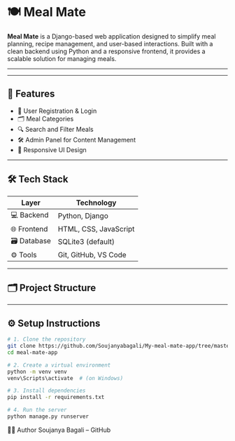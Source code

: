 # 🍽️ Meal Mate

**Meal Mate** is a Django-based web application designed to simplify meal planning, recipe management, and user-based interactions. Built with a clean backend using Python and a responsive frontend, it provides a scalable solution for managing meals.

---

---

## 📌 Features

- 🧾 User Registration & Login
- 🗂️ Meal Categories 
- 🔍 Search and Filter Meals
- 🛠️ Admin Panel for Content Management
- 📱 Responsive UI Design

---

## 🛠️ Tech Stack

| Layer       | Technology            |
|-------------|------------------------|
| 💻 Backend   | Python, Django         |
| 🌐 Frontend  | HTML, CSS, JavaScript |
| 🗃️ Database  | SQLite3 (default)     |
| ⚙️ Tools     | Git, GitHub, VS Code  |

---

## 🗂️ Project Structure


---

## ⚙️ Setup Instructions

```bash
# 1. Clone the repository
git clone https://github.com/Soujanyabagali/My-meal-mate-app/tree/master
cd meal-mate-app

# 2. Create a virtual environment
python -m venv venv
venv\Scripts\activate  # (on Windows)

# 3. Install dependencies
pip install -r requirements.txt

# 4. Run the server
python manage.py runserver

```
👨‍💻 Author
Soujanya Bagali – GitHub
